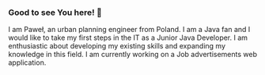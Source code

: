 ### Good to see You here! 👋
I am Paweł, an urban planning engineer from Poland. I am a Java fan and I would like to take my first steps in the IT as a Junior Java Developer. I am enthusiastic about developing my existing skills and expanding my knowledge in this field. I am currently working on a Job advertisements web application.
<!--
**Danee1852/Danee1852** is a ✨ _special_ ✨ repository because its `README.md` (this file) appears on your GitHub profile.

Here are some ideas to get you started:

- 🔭 I’m currently working on ...
- 🌱 I’m currently learning ...
- 👯 I’m looking to collaborate on ...
- 🤔 I’m looking for help with ...
- 💬 Ask me about ...
- 📫 How to reach me: ...
- 😄 Pronouns: ...
- ⚡ Fun fact: ...
-->
